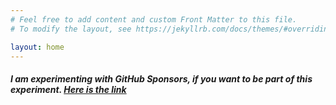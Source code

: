 ```yaml
---
# Feel free to add content and custom Front Matter to this file.
# To modify the layout, see https://jekyllrb.com/docs/themes/#overriding-theme-defaults

layout: home
---
```


##### I am experimenting with GitHub Sponsors, if you want to be part of this experiment. [Here is the link](https://github.com/sponsors/kaga)
